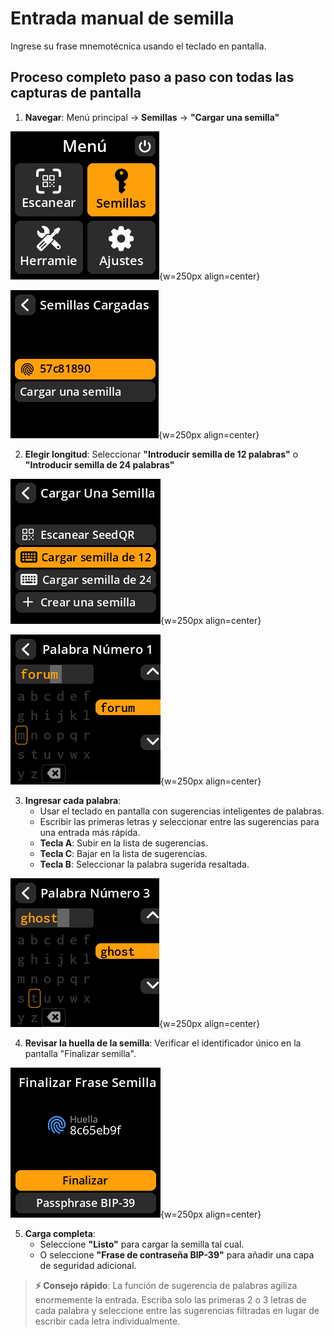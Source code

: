 # Entrada manual de semilla

Ingrese su frase mnemotécnica usando el teclado en pantalla.

## Proceso completo paso a paso con todas las capturas de pantalla

1. **Navegar**: Menú principal → **Semillas** → **"Cargar una semilla"**

![Selección del menú Herramientas](images/SeedsOptionSelectView_sm_le_es.png){w=250px align=center}

![Cargar menú de semillas](images/LoadASeedMainOptionSelectView_sm_le_es.png){w=250px align=center}

2. **Elegir longitud**: Seleccionar **"Introducir semilla de 12 palabras"** o **"Introducir semilla de 24 palabras"**

![Selección manual de la longitud de la semilla](images/LoadASeedMainMenuView_sm_le_es.png){w=250px align=center}

![Selección de longitud de la semilla para entrada manual](images/SeedMnemonicLengthView_sm_le_es.png){w=250px align=center}

3. **Ingresar cada palabra**:
     - Usar el teclado en pantalla con sugerencias inteligentes de palabras.
     - Escribir las primeras letras y seleccionar entre las sugerencias para una entrada más rápida.
     - **Tecla A**: Subir en la lista de sugerencias.
     - **Tecla C**: Bajar en la lista de sugerencias.
     - **Tecla B**: Seleccionar la palabra sugerida resaltada.

![Ingreso de palabra semilla en curso](images/SeedWordEnterView_sm_le_es.png){w=250px align=center}

4. **Revisar la huella de la semilla**: Verificar el identificador único en la pantalla "Finalizar semilla".

![Pantalla de finalización de la semilla con huella digital](images/SeedFinalizeView_sm_le_es.png){w=250px align=center}

5. **Carga completa**:
     - Seleccione **"Listo"** para cargar la semilla tal cual.
     - O seleccione **"Frase de contraseña BIP-39"** para añadir una capa de seguridad adicional.

> **⚡ Consejo rápido**: La función de sugerencia de palabras agiliza enormemente la entrada. Escriba solo las primeras 2 o 3 letras de cada palabra y seleccione entre las sugerencias filtradas en lugar de escribir cada letra individualmente.
